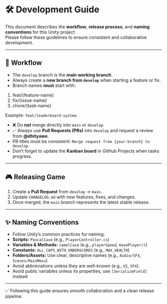 # 🛠 Development Guide

This document describes the **workflow**, **release process**, and **naming conventions** for this Unity project.  
Please follow these guidelines to ensure consistent and collaborative development.  

---

## 🚦 Workflow
- The `develop` branch is the **main working branch**.  
- Always create a **new branch from `develop`** when starting a feature or fix.  
- Branch names **must** start with:

1. feat/{feature-name}
2. fix/{issue-name}
3. chore/{task-name}

Example: `feat/leaderboard-system`  


- ❌ Do **not** merge directly into `main` or `develop`.  
- ✅ Always use **Pull Requests (PRs)** into `develop` and request a review from **@dhityawe**.  
- PR titles must be consistent: `Merge request from {your-branch} to develop`
- Don’t forget to update the **Kanban board** in GitHub Projects when tasks progress.  

---

## 🎮 Releasing Game
1. Create a **Pull Request** from `develop` → `main`.  
2. Update `CHANGELOG.md` with new features, fixes, and changes.  
3. Once merged, the `main` branch represents the latest stable release.  

---

## ✨ Naming Conventions
- Follow Unity’s common practices for naming:  
- **Scripts:** `PascalCase` (e.g., `PlayerController.cs`)  
- **Variables & Methods:** `camelCase` (e.g., `playerSpeed`, `movePlayer()`)  
- **Constants:** `ALL_CAPS_WITH_UNDERSCORES` (e.g., `MAX_HEALTH`)  
- **Folders/Assets:** Use clear, descriptive names (e.g., `Audio/SFX`, `Scenes/MainMenu`)  
- Avoid abbreviations unless they are well-known (e.g., `UI`, `SFX`).
- Avoid public variables unless its properties, use `[SerializeField]` instead 

---

✅ Following this guide ensures smooth collaboration and a clean release pipeline.
